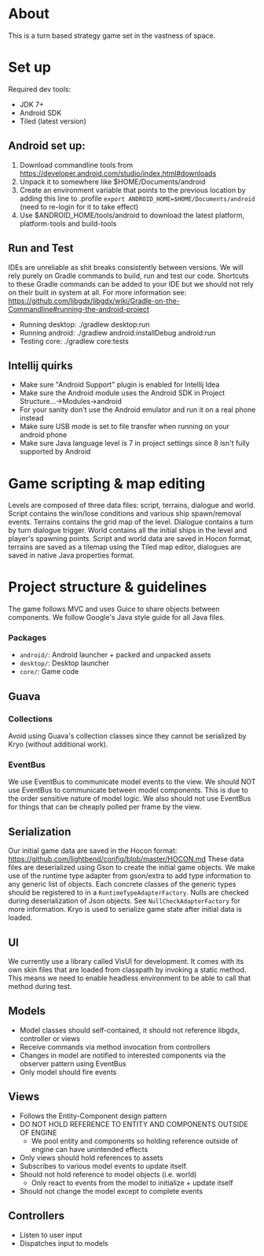 # About
This is a turn based strategy game set in the vastness of space.

# Set up
Required dev tools:
- JDK 7+
- Android SDK
- Tiled (latest version)

## Android set up:
1. Download commandline tools from https://developer.android.com/studio/index.html#downloads
2. Unpack it to somewhere like $HOME/Documents/android
3. Create an environment variable that points to the previous location by adding this line to .profile
    `export ANDROID_HOME=$HOME/Documents/android` (need to re-login for it to take effect)
4. Use $ANDROID_HOME/tools/android to download the latest platform, platform-tools and build-tools

## Run and Test
IDEs are unreliable as shit breaks consistently between versions. We will rely purely on Gradle
commands to build, run and test our code. Shortcuts to these Gradle commands can be added to your
IDE but we should not rely on their built in system at all. For more information see:
https://github.com/libgdx/libgdx/wiki/Gradle-on-the-Commandline#running-the-android-project

- Running desktop: ./gradlew desktop:run
- Running android: ./gradlew android:installDebug android:run
- Testing core: ./gradlew core:tests

## Intellij quirks 
- Make sure "Android Support" plugin is enabled for Intellij Idea
- Make sure the Android module uses the Android SDK in Project Structure...->Modules->android
- For your sanity don't use the Android emulator and run it on a real phone instead
- Make sure USB mode is set to file transfer when running on your android phone
- Make sure Java language level is 7 in project settings since 8 isn't fully supported by Android

# Game scripting & map editing
Levels are composed of three data files: script, terrains, dialogue and world. Script contains the
win/lose conditions and various ship spawn/removal events. Terrains contains the grid map of the
level. Dialogue contains a turn by turn dialogue trigger. World contains all the initial ships
in the level and player's spawning points. Script and world data are saved in Hocon format, terrains
are saved as a tilemap using the Tiled map editor, dialogues are saved in native Java properties
format.

# Project structure & guidelines
The game follows MVC and uses Guice to share objects between components. We follow Google's Java
style guide for all Java files.

### Packages
- `android/`: Android launcher + packed and unpacked assets
- `desktop/`: Desktop launcher
- `core/`: Game code

## Guava
### Collections
Avoid using Guava's collection classes since they cannot be serialized by Kryo (without additional
work).

### EventBus
We use EventBus to communicate model events to the view. We should NOT use EventBus to communicate
between model components. This is due to the order sensitive nature of model logic. We also should
not use EventBus for things that can be cheaply polled per frame by the view.

## Serialization
Our initial game data are saved in the Hocon format: https://github.com/lightbend/config/blob/master/HOCON.md
These data files are deserialized using Gson to create the initial game objects. We make use of the
runtime type adapter from gson/extra to add type information to any generic list of objects. Each
concrete classes of the generic types should be registered to in a `RuntimeTypeAdapterFactory`.
Nulls are checked during deserialization of Json objects. See `NullCheckAdapterFactory` for more
information. Kryo is used to serialize game state after initial data is loaded.

## UI
We currently use a library called VisUI for development. It comes with its own skin files that are
loaded from classpath by invoking a static method. This means we need to enable headless environment
to be able to call that method during test.

## Models
- Model classes should self-contained, it should not reference libgdx, controller or views
- Receive commands via method invocation from controllers
- Changes in model are notified to interested components via the observer pattern using EventBus
- Only model should fire events

## Views
- Follows the Entity-Component design pattern
- DO NOT HOLD REFERENCE TO ENTITY AND COMPONENTS OUTSIDE OF ENGINE
  - We pool entity and components so holding reference outside of engine can have unintended effects
- Only views should hold references to assets
- Subscribes to various model events to update itself.
- Should not hold reference to model objects (i.e. world)
  - Only react to events from the model to initialize + update itself
- Should not change the model except to complete events

## Controllers
- Listen to user input
- Dispatches input to models
